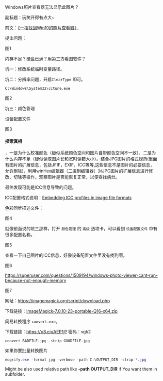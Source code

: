 Windows照片查看器无法显示此图片？

副标题：玩笑开得有点大~



前文：[《一招找回Win10的照片查看器》](https://www.sysadm.cc/index.php/xitongyunwei/15-win10-photo-viewer)



提出问题：

图1

内存不足？硬盘已满？用第三方看图软件？



坑一：修改系统临时变量路径。





坑二：分辨率问题，开启`ClearType` 即可。

`C:\Windows\System32\cctune.exe`

图2



坑三：颜色管理

设备配置文件

图3



#### 探索真相

，一是为什么校准颜色（疑似系统颜色空间和图片自带颜色空间不一致），二是为什么内存不足（疑似读取图片长和宽时读错大小）。结合JPG图片的格式规范(里面有图片的扩展信息，包括JFIF，EXIF，ICC等等,这些信息不是图片的必要信息，允许删除)，利用winHex编辑器（二进制编辑器）对JPG图片的扩展信息进行修改、切除等操作，观察图片是否能恢复正常，以便查找病灶。



最终发现可能是ICC信息导致的问题。

ICC配置格式说明：[Embedding ICC profiles in image file formats](http://www.color.org/profile_embedding.xalter)

色彩同步描述文件：

图4



就像前面说的坑三那样，打开 `颜色管理` 的 `高级` 选项卡，可以看到 `设备配置文件` 中有很多配置名称。

图5



查看一下自己图片的ICC信息，好像设备配置文件里没有找到啊。

图6



https://superuser.com/questions/1509194/windows-photo-viewer-cant-run-because-not-enough-memory



图7

网址：https://imagemagick.org/script/download.php

下载链接：[ImageMagick-7.0.10-23-portable-Q16-x64.zip](https://imagemagick.org/download/binaries/ImageMagick-7.0.10-23-portable-Q16-x64.zip)

简易转换程序 `convert.exe`。

下载链接：https://o8.cn/AEP1jP 密码：vgk2

```shell
convert BADFILE.jpg -strip GOODFILE.jpg
```



如果你要批量转换图片

```powershell
mogrify.exe -format jpg -verbose -path C:\OUTPUT_DIR -strip *.jpg
```

Might be also used relative path like **-path OUTPUT_DIR** if You want them in subfolder.





